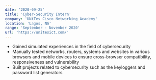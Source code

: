 ```yaml
---
date: '2020-09-25'
title: 'Cyber-Security Intern'
company: 'UNiTes Cisco Networking Academy'
location: 'Lagos, NG'
range: 'September - November 2020'
url: 'https://unitesict.com/'
---
```


- Gained simulated experiences in the field of cybersecurity
- Manually tested networks, routers, systems and websites in various browsers and mobile devices to ensure cross-browser compatibility, responsiveness and vulnerability
- Built projects related to cybersecurity such as the keyloggers and password list generators
